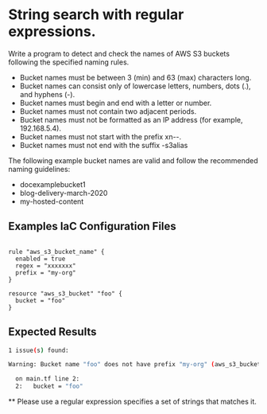 # String search with regular expressions.

Write a program to detect and check the names of AWS S3 buckets following the specified naming rules. 
- Bucket names must be between 3 (min) and 63 (max) characters long.
- Bucket names can consist only of lowercase letters, numbers, dots (.), and hyphens (-).
- Bucket names must begin and end with a letter or number.
- Bucket names must not contain two adjacent periods.
- Bucket names must not be formatted as an IP address (for example, 192.168.5.4).
- Bucket names must not start with the prefix xn--.
- Bucket names must not end with the suffix -s3alias

The following example bucket names are valid and follow the recommended naming guidelines:
- docexamplebucket1
- blog-delivery-march-2020
- my-hosted-content

## Examples IaC Configuration Files

```hcl

rule "aws_s3_bucket_name" {
  enabled = true
  regex = "xxxxxxx"
  prefix = "my-org"
}

resource "aws_s3_bucket" "foo" {
  bucket = "foo"
}
```
## Expected Results

```sh
1 issue(s) found:

Warning: Bucket name "foo" does not have prefix "my-org" (aws_s3_bucket_name)

  on main.tf line 2:
  2:   bucket = "foo"
```
** Please use a regular expression specifies a set of strings that matches it.
